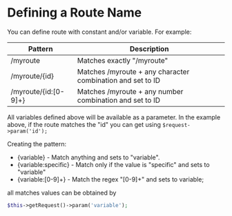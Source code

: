 # Defining a Route Name

You can define route with constant and/or variable. For example:

| Pattern                 | Description                                                |
|-------------------------|------------------------------------------------------------|
| /myroute                | Matches exactly "/myroute"                                 |
| /myroute/{id}           | Matches /myroute + any character combination and set to ID |
| /myroute/{id:[0-9]+}    | Matches /myroute + any number combination and set to ID    |

All variables defined above will be available as a parameter. In the example above,
if the route matches the "id" you can get using `$request->param('id');`

Creating the pattern:

- {variable} - Match anything and sets to "variable".
- {variable:specific} - Match only if the value is "specific" and sets to "variable"
- {variable:[0-9]+} - Match the regex "[0-9]+" and sets to variable;

all matches values can be obtained by

```php
$this->getRequest()->param('variable');
```